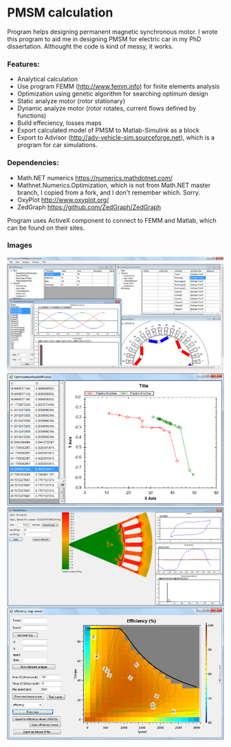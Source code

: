 # PMSM calculation
Program helps designing permanent magnetic synchronous motor. I wrote this program to aid me in designing PMSM for electric car in my PhD dissertation. 
Althought the code is kind of messy, it works.

### Features:
- Analytical calculation
- Use program FEMM (http://www.femm.info) for finite elements analysis
- Optimization using genetic algorithm for searching optimum design
- Static analyze motor (rotor stationary)
- Dynamic analyze motor (rotor rotates, current flows defined by functions)
- Build effeciency, losses maps
- Export calculated model of PMSM to Matlab-Simulink as a block
- Export to Advisor (http://adv-vehicle-sim.sourceforge.net), which is a program for car simulations.

### Dependencies:
- Math.NET numerics https://numerics.mathdotnet.com/
- Mathnet.Numerics.Optimization, which is not from Math.NET master branch, I copied from a fork, and I don't remember which. Sorry.
- OxyPlot http://www.oxyplot.org/
- ZedGraph https://github.com/ZedGraph/ZedGraph

Program uses ActiveX component to connect to FEMM and Matlab, which can be found on their sites.

### Images
![General](/PMSM_calculation/captures/general.png)
![Optimization: Pareto front](/PMSM_calculation/captures/optimization-window-3.png)
![Coreloss map](/PMSM_calculation/captures/coreloss-map.png)
![Efficiency map](/PMSM_calculation/captures/eff-map.png)